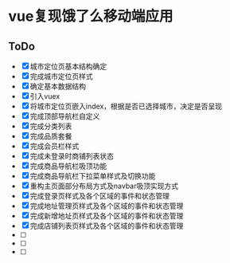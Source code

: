 # vue复现饿了么移动端应用



## ToDo

- [x] 城市定位页基本结构确定
- [x] 完成城市定位页样式
- [x] 确定基本数据结构
- [x] 引入vuex
- [x] 将城市定位页嵌入index，根据是否已选择城市，决定是否呈现
- [x] 完成顶部导航栏自定义
- [x] 完成分类列表
- [x] 完成品质套餐
- [x] 完成会员栏样式
- [x] 完成未登录时商铺列表状态
- [x] 完成商品导航栏吸顶功能
- [x] 完成商品导航栏下拉菜单样式及切换功能
- [x] 重构主页面部分布局方式及navbar吸顶实现方式
- [x] 完成登录页样式及各个区域的事件和状态管理
- [x] 完成地址管理页样式及各个区域的事件和状态管理
- [x] 完成新增地址页样式及各个区域的事件和状态管理
- [x] 完成店铺列表页样式及各个区域的事件和状态管理
- [ ] 
- [ ] 
- [ ] 